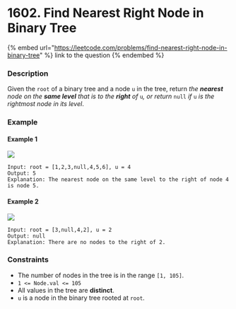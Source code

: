 # 1602. Find Nearest Right Node in Binary Tree

{% embed url="https://leetcode.com/problems/find-nearest-right-node-in-binary-tree" %}
link to the question
{% endembed %}

### **Description**

Given the `root` of a binary tree and a node `u` in the tree, return _the **nearest** node on the **same level** that is to the **right** of_ `u`_, or return_ `null` _if_ `u` _is the rightmost node in its level_.

### **Example**

#### **Example 1**

![](https://assets.leetcode.com/uploads/2020/09/24/p3.png)

```
Input: root = [1,2,3,null,4,5,6], u = 4
Output: 5
Explanation: The nearest node on the same level to the right of node 4 is node 5.
```

#### Example 2

![](https://assets.leetcode.com/uploads/2020/09/23/p2.png)

```
Input: root = [3,null,4,2], u = 2
Output: null
Explanation: There are no nodes to the right of 2.
```

### Constraints

* The number of nodes in the tree is in the range `[1, 105]`.
* `1 <= Node.val <= 105`
* All values in the tree are **distinct**.
* `u` is a node in the binary tree rooted at `root`.
